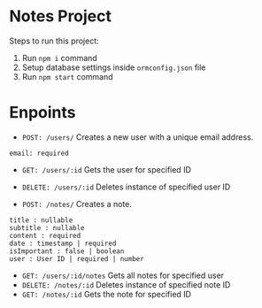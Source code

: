 # Notes Project

Steps to run this project:

1. Run `npm i` command
2. Setup database settings inside `ormconfig.json` file
3. Run `npm start` command


# Enpoints

- `POST: /users/`  Creates a new user with a unique email address. 
```
email: required 
```
- `GET: /users/:id`  Gets the user for specified ID
- `DELETE: /users/:id` Deletes instance of specified user ID

- `POST: /notes/` Creates a note. 
```
title : nullable
subtitle : nullable
content : required
date : timestamp | required
isImportant : false | boolean
user : User ID | required | number
```

- `GET: /users/:id/notes`  Gets all notes  for specified user
- `DELETE: /notes/:id` Deletes instance of specified note ID 
- `GET: /notes/:id` 
Gets the note for specified ID